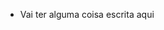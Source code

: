 - Vai ter alguma coisa escrita aqui

<!---
martinsgeorgesilva/martinsgeorgesilva is a ✨ special ✨ repository because its `README.md` (this file) appears on your GitHub profile.
You can click the Preview link to take a look at your changes.
--->
